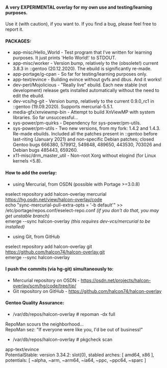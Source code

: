#### A very EXPERIMENTAL overlay for my own use and testing/learning purposes.

Use it (with caution), if you want to.
If you find a bug, please feel free to report it.

#### PACKAGES:

* app-misc/Hello_World - Test program that I've written for learning purposes. It just prints 'Hello World!' to STDOUT.
* app-misc/worker - Version bump, relatively to the (obsolete!) current 3.8.3 in ::gentoo (20.12.2020). The ebuild is significantly re-made.
* app-portage/g-cpan - So far for testing/learning purposes only.
* app-text/evince - Building evince without gvfs and dbus. And it works!
* dev-perl/Mojolicious - "Really live" ebuild. Each new stable (not development) release gets installed automatically without the need to edit the ebuild.
* dev-vcs/hg-git - Version bump, relatively to the current 0.9.0_rc1 in ::gentoo (19.09.2020). Supports mercurial-5.5.1.
* media-gfx/xnviewmp-bin - Attempt to build XnViewMP with system libraries. So far unsuccessful...
* sys-power/pm-quirks - Dependency for sys-power/pm-utils.
* sys-power/pm-utils - Two new versions, from my fork: 1.4.2 and 1.4.3. Re-made ebuilds. Included all the patches present in ::gentoo before last-riting (January 2021) and non-specific Debian patches; closed Gentoo bugs 666380, 579912, 549848, 489650, 443530, 703026 and Debian bugs 485443, 659260.
* x11-misc/drm_master_util - Non-root Xorg without elogind (for Linux kernels <5.8).

#### How to add the overlay:

* using Mercurial, from OSDN (possible with Portage >=3.0.8)
  
eselect repository add halcon-overlay mercurial https://hg.osdn.net/view/halcon-overlay/code  
echo "sync-mercurial-pull-extra-opts = '-b default'" >> /etc/portage/repos.conf/eselect-repo.conf _(if you don't do that, you may get unstable branch)_  
emerge --sync halcon-overlay  _(this requires dev-vcs/mercurial to be installed)_

* using Git, from GitHub
  
eselect repository add halcon-overlay git https://github.com/halcon74/halcon-overlay.git  
emerge --sync halcon-overlay  

#### I push the commits (via hg-git) simultaneously to:

* Mercurial repository on OSDN - https://osdn.net/projects/halcon-overlay/scm/hg/code/tree/tip/
* Git repository on GitHub - https://github.com/halcon74/halcon-overlay

#### Gentoo Quality Assurance:

* /var/db/repos/halcon-overlay # repoman -dx full
  
RepoMan scours the neighborhood...  
RepoMan sez: "If everyone were like you, I'd be out of business!"  

* /var/db/repos/halcon-overlay # pkgcheck scan
  
app-text/evince  
  PotentialStable: version 3.34.2: slot(0), stabled arches: [ amd64, x86 ], potentials: [ ~alpha, ~arm, ~arm64, ~ia64, ~ppc, ~ppc64, ~sparc ]  
